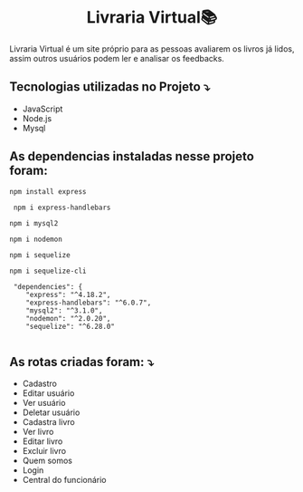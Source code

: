 <h1 align="center"> Livraria Virtual📚  </h1>
Livraria Virtual é um site próprio para as pessoas avaliarem os livros já lidos, assim outros usuários podem ler e analisar os feedbacks.

## Tecnologias utilizadas no Projeto ⤵️

- JavaScript
- Node.js
- Mysql


## As dependencias instaladas nesse projeto foram: 

```
npm install express
```

```
 npm i express-handlebars
```


```
npm i mysql2
```

```
npm i nodemon
```

```
npm i sequelize
```

```
npm i sequelize-cli
```
```
 "dependencies": {
    "express": "^4.18.2",
    "express-handlebars": "^6.0.7",
    "mysql2": "^3.1.0",
    "nodemon": "^2.0.20",
    "sequelize": "^6.28.0"
  
```
## As rotas criadas foram:  ⤵️

- Cadastro
- Editar usuário
- Ver usuário
- Deletar usuário
- Cadastra livro
- Ver livro
- Editar livro
- Excluir livro
- Quem somos
- Login
- Central do funcionário

